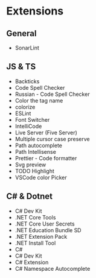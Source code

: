 # Extensions

## General

- SonarLint

## JS & TS

- Backticks
- Code Spell Checker
- Russian - Code Spell Checker
- Color the tag name
- colorize
- ESLint
- Font Switcher
- IntelliCode
- Live Server (Five Server)
- Multiple cursor case preserve
- Path autocomplete
- Path Intellisense
- Prettier - Code formatter
- Svg preview
- TODO Highlight
- VSCode color Picker

## C# & Dotnet

- C# Dev Kit
- .NET Core Tools
- .NET Core User Secrets
- .NET Education Bundle SD
- .NET Extension Pack
- .NET Install Tool
- C#
- C# Dev Kit
- C# Extension
- C# Namespace Autocomplete
